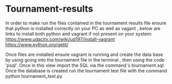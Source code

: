 # Tournament-results

In order to make run the files contained in the tournament results file ensure that python is installed correctly on your PC as well as vagant , below are links to install both python and vagrant if not present on your system:
https://www.udacity.com/wiki/ud197/install-vagrant
https://www.python.org/getit/

Once files are installed ensure vagrant is running and create the data base by using going into the tournament file in the terminal , then using the code 'psql'. Once in this view import the SQL via the command \i tournament.sql.
Once the database is created run the tournament test file with the command python tournament_test.py 
